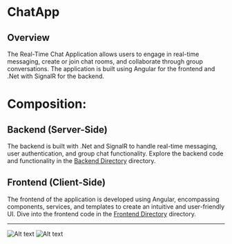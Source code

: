 # ChatApp
## Overview
The Real-Time Chat Application allows users to engage in real-time messaging, create or join chat rooms, and collaborate through group conversations. The application is built using Angular for the frontend and .Net with SignalR for the backend.

# Composition:
## Backend (Server-Side)
The backend is built with .Net and SignalR to handle real-time messaging, user authentication, and group chat functionality. Explore the backend code and functionality in the [Backend Directory](WebApplication1/Hub) directory.

## Frontend (Client-Side)
The frontend of the application is developed using Angular, encompassing components, services, and templates to create an intuitive and user-friendly UI. Dive into the frontend code in the [Frontend Directory](WebApplication1/ClientApp/src/app) directory.

---
![Alt text](https://i.ibb.co/r0p48xP/Screenshot-2024-01-02-172153.png)
![Alt text](https://i.ibb.co/GkqS0Mh/image-2024-01-02-172433140.png)
